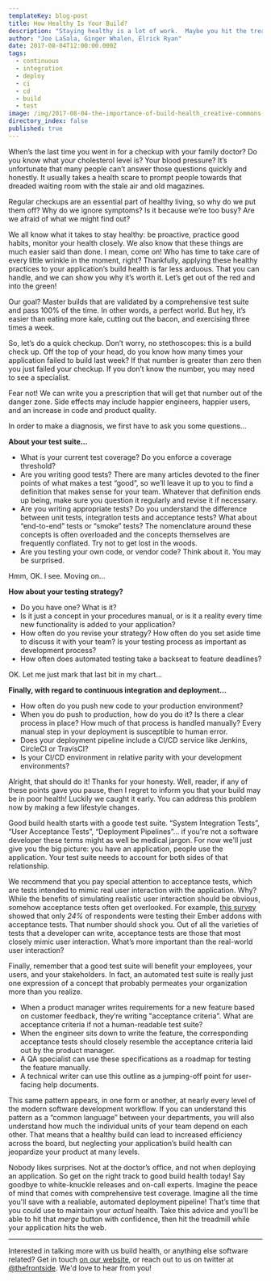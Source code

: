 ```yaml
---
templateKey: blog-post
title: How Healthy Is Your Build? 
description: "Staying healthy is a lot of work.  Maybe you hit the treadmill before going into the office, and then on the way home you pick up some organic groceries.  But be honest, you probably don't.  Thankfully, maintaining your web application's build health is much easier, and the rewards can be huge!  Take a few minutes to check your build health today: you might regret it if you don't."
author: "Joe LaSala, Ginger Whalen, Elrick Ryan"
date: 2017-08-04T12:00:00.000Z
tags: 
  - continuous
  - integration
  - deploy
  - ci
  - cd
  - build
  - test
image: /img/2017-08-04-the-importance-of-build-health_creative-commons-heart.png
directory_index: false
published: true
---
```


When’s the last time you went in for a checkup with your family doctor?  Do you know what your cholesterol level is?  Your blood pressure?  It’s unfortunate that many people can’t answer those questions quickly and honestly.  It usually takes a health scare to prompt people towards that dreaded waiting room with the stale air and old magazines.

Regular checkups are an essential part of healthy living, so why do we put them off?  Why do we ignore symptoms?  Is it because we’re too busy?  Are we afraid of what we might find out?  

We all know what it takes to stay healthy:  be proactive,  practice good habits, monitor your health closely.  We also know that these things are much easier said than done.  I mean, come on!  Who has time to take care of every little wrinkle in the moment, right?  Thankfully, applying these healthy practices to your application’s build health is far less arduous.  That you can handle, and we can show you why it’s worth it.  Let’s get out of the red and into the green!

Our goal?  Master builds that are validated by a comprehensive test suite and pass 100% of the time. In other words, a perfect world.  But hey, it’s easier than eating more kale, cutting out the bacon, and exercising three times a week.
 
So, let’s do a quick checkup.  Don’t worry, no stethoscopes: this is a build check up.  Off the top of your head, do you know how many times your application failed to build last week?  If that number is greater than zero then you just failed your checkup.  If you don’t know the number, you may need to see a specialist.

Fear not!  We can write you a prescription that will get that number out of the danger zone.  Side effects may include happier engineers, happier users, and an increase in code and product quality.  

In order to make a diagnosis, we first have to ask you some questions...

**About your test suite...**

- What is your current test coverage?  Do you enforce a coverage threshold?
- Are you writing good tests?  There are many articles devoted to the finer points of what makes a test “good”, so we’ll leave it up to you to find a definition that makes sense for your team.  Whatever that definition ends up being, make sure you question it regularly and revise it if necessary.
- Are you writing appropriate tests? Do you understand the difference between unit tests, integration tests and acceptance tests?  What about “end-to-end” tests or “smoke” tests?  The nomenclature around these concepts is often overloaded and the concepts themselves are frequently conflated.  Try not to get lost in the woods.
- Are you testing your own code, or vendor code?  Think about it.  You may be surprised.

Hmm, OK.  I see.  Moving on...

**How about your testing strategy?**
 
- Do you have one? What is it?
- Is it just a concept in your procedures manual, or is it a reality every time new functionality is added to your application?  
- How often do you revise your strategy?  How often do you set aside time to discuss it with your team?  Is your testing process as important as development process?
- How often does automated testing take a backseat to feature deadlines?

OK.  Let me just mark that last bit in my chart...  

**Finally, with regard to continuous integration and deployment...**
 
- How often do you push new code to your production environment?
- When you do push to production, how do you do it?  Is there a clear process in place?  How much of that process is handled manually?  Every manual step in your deployment is susceptible to human error.
- Does your deployment pipeline include a CI/CD service like Jenkins, CircleCI or TravisCI?
- Is your CI/CD environment in relative parity with your development environments?

Alright, that should do it!  Thanks for your honesty.  Well, reader, if any of these points gave you pause, then I regret to inform you that your build may be in poor health!  Luckily we caught it early.  You can address this problem now by making a few lifestyle changes.

Good build health starts with a goode test suite.  “System Integration Tests”, “User Acceptance Tests”, “Deployment Pipelines”... if you're not a software developer these terms might as well be medical jargon.  For now we'll just give you the big picture: you have an application, people use the application.  Your test suite needs to account for both sides of that relationship.

We recommend that you pay special attention to acceptance tests, which are tests intended to mimic real user interaction with the application.  Why?  While the benefits of simulating realistic user interaction should be obvious, somehow acceptance tests often get overlooked.  For example, [this survey](https://embersurvey.typeform.com/report/GmJTvy/S9Nt) showed that only _24%_ of respondents were testing their Ember addons with acceptance tests.  That number should shock you.  Out of all the varieties of tests that a developer can write, acceptance tests are those that most closely mimic user interaction.  What’s more important than the real-world user interaction?

Finally, remember that a good test suite will benefit your employees, your users, and your stakeholders.  In fact, an automated test suite is really just one expression of a concept that probably permeates your organization more than you realize.

- When a product manager writes requirements for a new feature based on customer feedback, they’re writing "acceptance criteria".  What are acceptance criteria if not a human-readable test suite?  
- When the engineer sits down to write the feature, the corresponding acceptance tests should closely resemble the acceptance criteria laid out by the product manager.  
- A QA specialist can use these specifications as a roadmap for testing the feature manually.  
- A technical writer can use this outline as a jumping-off point for user-facing help documents.

This same pattern appears, in one form or another, at nearly every level of the modern software development workflow.  If you can understand this pattern as a “common language” between your departments, you will also understand how much the individual units of your team depend on each other.  That means that a healthy build can lead to increased efficiency across the board, but neglecting your application’s build health can jeopardize your product at many levels.

Nobody likes surprises.  Not at the doctor’s office, and not when deploying an application.  So get on the right track to good build health today!  Say goodbye to white-knuckle releases and on-call experts.  Imagine the peace of mind that comes with comprehensive test coverage.  Imagine all the time you'll save with a realiable, automated deployment pipeline!  That’s time that you could use to maintain your _actual_ health.  Take this advice and you’ll be able to hit that _merge_ button with confidence, then hit the treadmill while your application hits the web.

<hr/>

Interested in talking more with us build health, or anything else software related? Get in touch [on our website](/contact), or reach out to us on twitter at [@thefrontside](https://twitter.com/thefrontside). We'd love to hear from you!
